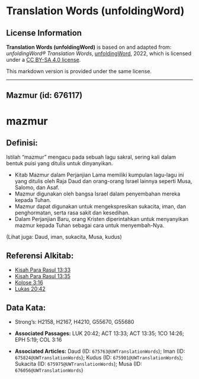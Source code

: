 # Translation Words (unfoldingWord)

## License Information

**Translation Words (unfoldingWord)** is based on and adapted from: _unfoldingWord® Translation Words_, [unfoldingWord](https://unfoldingword.org/utw), 2022, which is licensed under a [CC BY-SA 4.0 license](https://creativecommons.org/licenses/by-sa/4.0/legalcode.en).

This markdown version is provided under the same license.



--------------------------------

## Mazmur (id: 676117)

mazmur
======

Definisi:
---------

Istilah “mazmur” mengacu pada sebuah lagu sakral, sering kali dalam bentuk puisi yang ditulis untuk dinyanyikan.

* Kitab Mazmur dalam Perjanjian Lama memiliki kumpulan lagu\-lagu ini yang ditulis oleh Raja Daud dan orang\-orang Israel lainnya seperti Musa, Salomo, dan Asaf.
* Mazmur digunakan oleh bangsa Israel dalam penyembahan mereka kepada Tuhan.
* Mazmur dapat digunakan untuk mengekspresikan sukacita, iman, dan penghormatan, serta rasa sakit dan kesedihan.
* Dalam Perjanjian Baru, orang Kristen diperintahkan untuk menyanyikan mazmur kepada Tuhan sebagai cara untuk menyembah\-Nya.

(Lihat juga: Daud, iman, sukacita, Musa, kudus)

Referensi Alkitab:
------------------

* [Kisah Para Rasul 13:33](https://ref.ly/Acts0:0)
* [Kisah Para Rasul 13:35](https://ref.ly/Acts0:0)
* [Kolose 3:16](https://ref.ly/Col3:16)
* [Lukas 20:42](https://ref.ly/Luke20:42)

Data Kata:
----------

* Strong’s: H2158, H2167, H4210, G55670, G55680

* **Associated Passages:** LUK 20:42; ACT 13:33; ACT 13:35; 1CO 14:26; EPH 5:19; COL 3:16
* **Associated Articles:** Daud (ID: `675763@UWTranslationWords`); Iman (ID: `675824@UWTranslationWords`); Kudus (ID: `675901@UWTranslationWords`); Sukacita (ID: `675975@UWTranslationWords`); Musa (ID: `676056@UWTranslationWords`)

